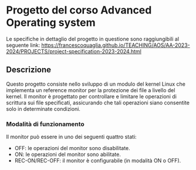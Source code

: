 # Progetto del corso Advanced Operating system

Le specifiche in dettaglio del progetto in questione sono raggiungibili al seguente link: https://francescoquaglia.github.io/TEACHING/AOS/AA-2023-2024/PROJECTS/project-specification-2023-2024.html

## Descrizione
Questo progetto consiste nello sviluppo di un modulo del kernel Linux che implementa un reference monitor per la protezione dei file a livello del kernel. Il monitor è progettato per controllare e limitare le operazioni di scrittura sui file specificati, assicurando che tali operazioni siano consentite solo in determinate condizioni.

### Modalità di funzionamento
Il monitor può essere in uno dei seguenti quattro stati:

- OFF: le operazioni del monitor sono disabilitate.
- ON: le operazioni del monitor sono abilitate.
- REC-ON/REC-OFF: il monitor è configurabile (in modalità ON o OFF).
